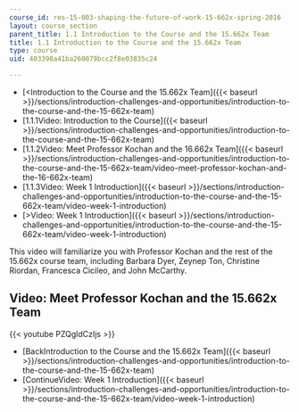```yaml
---
course_id: res-15-003-shaping-the-future-of-work-15-662x-spring-2016
layout: course_section
parent_title: 1.1 Introduction to the Course and the 15.662x Team
title: 1.1 Introduction to the Course and the 15.662x Team
type: course
uid: 403398a41ba260079bcc2f8e03835c24

---
```


*   [<Introduction to the Course and the 15.662x Team]({{< baseurl >}}/sections/introduction-challenges-and-opportunities/introduction-to-the-course-and-the-15-662x-team)
*   [1.1.1Video: Introduction to the Course]({{< baseurl >}}/sections/introduction-challenges-and-opportunities/introduction-to-the-course-and-the-15-662x-team)
*   [1.1.2Video: Meet Professor Kochan and the 16.662x Team]({{< baseurl >}}/sections/introduction-challenges-and-opportunities/introduction-to-the-course-and-the-15-662x-team/video-meet-professor-kochan-and-the-16-662x-team)
*   [1.1.3Video: Week 1 Introduction]({{< baseurl >}}/sections/introduction-challenges-and-opportunities/introduction-to-the-course-and-the-15-662x-team/video-week-1-introduction)
*   [\>Video: Week 1 Introduction]({{< baseurl >}}/sections/introduction-challenges-and-opportunities/introduction-to-the-course-and-the-15-662x-team/video-week-1-introduction)

This video will familiarize you with Professor Kochan and the rest of the 15.662x course team, including Barbara Dyer, Zeynep Ton, Christine Riordan, Francesca Cicileo, and John McCarthy. 

Video: Meet Professor Kochan and the 15.662x Team
-------------------------------------------------

{{< youtube PZQgldCzIjs >}}

*   [BackIntroduction to the Course and the 15.662x Team]({{< baseurl >}}/sections/introduction-challenges-and-opportunities/introduction-to-the-course-and-the-15-662x-team)
*   [ContinueVideo: Week 1 Introduction]({{< baseurl >}}/sections/introduction-challenges-and-opportunities/introduction-to-the-course-and-the-15-662x-team/video-week-1-introduction)